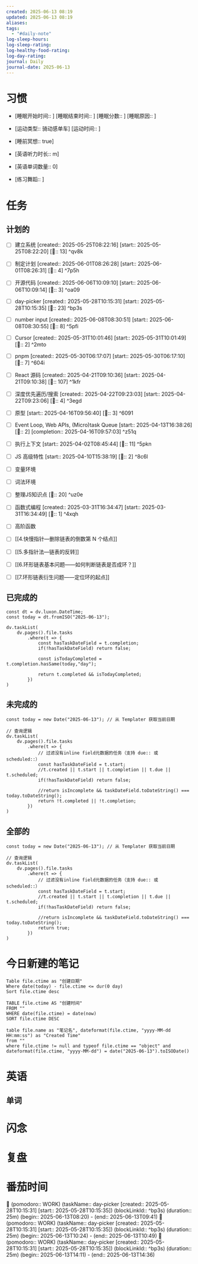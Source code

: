```yaml
---
created: 2025-06-13 08:19
updated: 2025-06-13 08:19
aliases: 
tags:
  - "#daily-note"
log-sleep-hours: 
log-sleep-rating: 
log-healthy-food-rating: 
log-day-rating: 
journal: Daily
journal-date: 2025-06-13
---
```

# 习惯
- [睡眠开始时间:: ] [睡眠结束时间:: ] [睡眠分数:: ] [睡眠原因:: ] 
- [运动类型:: 骑动感单车] [运动时间:: ]
- [睡前冥想:: true]

- [英语听力时长:: m]
- [英语单词数量:: 0]

- [练习舞蹈:: ]

# 任务

## 计划的

- [ ] 建立系统 [created:: 2025-05-25T08:22:16] [start:: 2025-05-25T08:22:20] [🍅:: 13]  ^qv8k
- [ ] 制定计划 [created:: 2025-06-01T08:26:28] [start:: 2025-06-01T08:26:31] [🍅:: 4]  ^7p5h
- [ ] 开源代码 [created:: 2025-06-06T10:09:10] [start:: 2025-06-06T10:09:14] [🍅:: 3]  ^oa09
- [ ] day-picker [created:: 2025-05-28T10:15:31] [start:: 2025-05-28T10:15:35] [🍅:: 23]  ^bp3s
- [ ] number input [created:: 2025-06-08T08:30:51] [start:: 2025-06-08T08:30:55] [🍅:: 8]  ^5pfi
- [ ] Cursor [created:: 2025-05-31T10:01:46] [start:: 2025-05-31T10:01:49] [🍅:: 2]  ^2mto

- [ ] pnpm [created:: 2025-05-30T06:17:07] [start:: 2025-05-30T06:17:10] [🍅:: 7]  ^604i
- [ ] React 源码 [created:: 2025-04-21T09:10:36]  [start:: 2025-04-21T09:10:38] [🍅:: 107]  ^1kfr
- [ ] 深度优先遍历/搜索 [created:: 2025-04-22T09:23:03] [start:: 2025-04-22T09:23:06]  [🍅:: 4]  ^3egd

- [ ] 原型 [start:: 2025-04-16T09:56:40] [🍅:: 3]  ^6091
- [ ] Event Loop, Web APIs, (Micro)task Queue [start:: 2025-04-13T16:38:26] [🍅:: 2]  [completion:: 2025-04-16T09:57:03]  ^z51q
- [ ] 执行上下文 [start:: 2025-04-02T08:45:44]  [🍅:: 11] ^5pkn
- [ ] JS 高级特性 [start:: 2025-04-10T15:38:19] [🍅:: 2]  ^8c6l
- [ ] 变量环境 
- [ ] 词法环境
- [ ] 整理JS知识点 [🍅:: 20] ^uz0e
- [ ] 函数式编程 [created:: 2025-03-31T16:34:47] [start:: 2025-03-31T16:34:49] [🍅:: 1]  ^4xqh
- [ ] 高阶函数 
- [ ] [[4.快慢指针—删除链表的倒数第 N 个结点]]
- [ ] [[5.多指针法—链表的反转]]
- [ ] [[6.环形链表基本问题——如何判断链表是否成环？]]
- [ ] [[7.环形链表衍生问题——定位环的起点]]

## 已完成的
```dataviewjs
const dt = dv.luxon.DateTime;
const today = dt.fromISO("2025-06-13");

dv.taskList(
    dv.pages().file.tasks
        .where(t => {
            const hasTaskDateField = t.completion;
            if(!hasTaskDateField) return false;
            
            const isTodayCompleted = t.completion.hasSame(today,"day");
            
            return t.completed && isTodayCompleted;
        })
)
```


## 未完成的

```dataviewjs
const today = new Date("2025-06-13"); // 从 Templater 获取当前日期

// 查询逻辑
dv.taskList(
    dv.pages().file.tasks
        .where(t => {
	        // 过滤没有inline field元数据的任务（支持 due:: 或 scheduled::）
            const hasTaskDateField = t.start;
            //t.created || t.start || t.completion || t.due || t.scheduled;
            if(!hasTaskDateField) return false;
            
            //return isIncomplete && taskDateField.toDateString() === today.toDateString();
            return !t.completed || !t.completion;
        })
)
```

## 全部的
```dataviewjs
const today = new Date("2025-06-13"); // 从 Templater 获取当前日期

// 查询逻辑
dv.taskList(
    dv.pages().file.tasks
        .where(t => {
	        // 过滤没有inline field元数据的任务（支持 due:: 或 scheduled::）
            const hasTaskDateField = t.start;
            //t.created || t.start || t.completion || t.due || t.scheduled;
            if(!hasTaskDateField) return false;
            
            //return isIncomplete && taskDateField.toDateString() === today.toDateString();
            return true;
        })
)
```

# 今日新建的笔记
```dataview
Table file.ctime as "创建日期"
Where date(today) - file.ctime <= dur(0 day)
Sort file.ctime desc
```

```dataview
TABLE file.ctime AS "创建时间"
FROM ""
WHERE date(file.ctime) = date(now)
SORT file.ctime DESC
```

```dataview
table file.name as "笔记名", dateformat(file.ctime, "yyyy-MM-dd HH:mm:ss") as "Created Time"
from ""
where file.ctime != null and typeof file.ctime == "object" and dateformat(file.ctime, "yyyy-MM-dd") = date("2025-06-13").toISODate()
```

# 英语
## 单词

# 闪念



# 复盘


# 番茄时间

🍅 (pomodoro:: WORK) (taskName:: day-picker [created:: 2025-05-28T10:15:31] [start:: 2025-05-28T10:15:35]) (blockLinkId::  ^bp3s) (duration:: 25m) (begin:: 2025-06-13T08:20) - (end:: 2025-06-13T09:41)
🍅 (pomodoro:: WORK) (taskName:: day-picker [created:: 2025-05-28T10:15:31] [start:: 2025-05-28T10:15:35]) (blockLinkId::  ^bp3s) (duration:: 25m) (begin:: 2025-06-13T10:24) - (end:: 2025-06-13T10:49)
🍅 (pomodoro:: WORK) (taskName:: day-picker [created:: 2025-05-28T10:15:31] [start:: 2025-05-28T10:15:35]) (blockLinkId::  ^bp3s) (duration:: 25m) (begin:: 2025-06-13T14:11) - (end:: 2025-06-13T14:36)